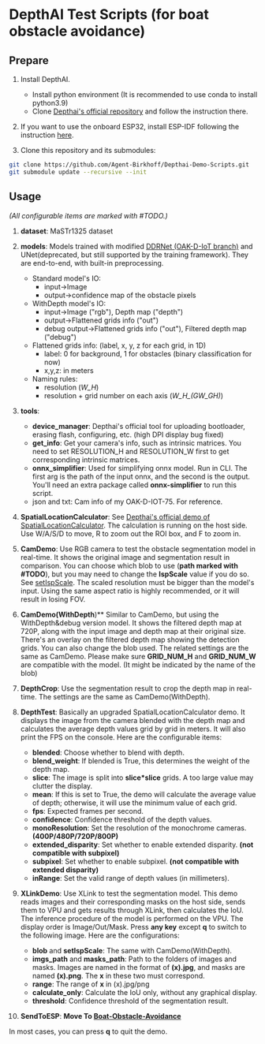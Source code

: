 # DepthAI Test Scripts (for boat obstacle avoidance)


## Prepare

1. Install DepthAI.
    - Install python environment (It is recommended to use conda to install python3.9)
    - Clone [Depthai's official repository](https://github.com/luxonis/depthai) and follow the instruction there.

2. If you want to use the onboard ESP32, install ESP-IDF following the instruction [here](https://docs.espressif.com/projects/esp-idf/en/v4.2.2/esp32/get-started/index.html).

3. Clone this repository and its submodules:
``` bash
git clone https://github.com/Agent-Birkhoff/Depthai-Demo-Scripts.git
git submodule update --recursive --init
```


## Usage
*(All configurable items are marked with #TODO.)*

1. **dataset**: MaSTr1325 dataset

2. **models**: Models trained with modified [DDRNet (OAK-D-IoT branch)](https://github.com/Agent-Birkhoff/DDRNet/tree/OAK-D-IoT) and UNet(deprecated, but still supported by the training framework). They are end-to-end, with built-in preprocessing.
    - Standard model's IO:
        - input->Image
        - output->confidence map of the obstacle pixels
    - WithDepth model's IO:
        - input->Image ("rgb"), Depth map ("depth")
        - output->Flattened grids info ("out")
        - debug output->Flattened grids info ("out"), Filtered depth map ("debug")
    - Flattened grids info: (label, x, y, z for each grid, in 1D)
        - label: 0 for background, 1 for obstacles (binary classification for now)
        - x,y,z: in meters
    - Naming rules:
        - resolution (*W_H*)
        - resolution + grid number on each axis (*W_H_(GW_GH)*)

3. **tools**:
    - **device_manager**: Depthai's official tool for uploading bootloader, erasing flash, configuring, etc. (high DPI display bug fixed)
    - **get_info**: Get your camera's info, such as intrinsic matrices. You need to set RESOLUTION_H and RESOLUTION_W first to get corresponding intrinsic matrices.
    - **onnx_simplifier**: Used for simplifying onnx model. Run in CLI. The first arg is the path of the input onnx, and the second is the output. You'll need an extra package called **onnx-simplifier** to run this script.
    - json and txt: Cam info of my OAK-D-IOT-75. For reference.

4. **SpatialLocationCalculator**: See [Depthai's official demo of SpatialLocationCalculator](https://github.com/luxonis/depthai-experiments/tree/master/gen2-calc-spatials-on-host). The calculation is running on the host side. Use W/A/S/D to move, R to zoom out the ROI box, and F to zoom in.

5. **CamDemo**: Use RGB camera to test the obstacle segmentation model in real-time. It shows the original image and segmentation result in comparison. You can choose which blob to use (**path marked with #TODO**), but you may need to change the **IspScale** value if you do so. See [setIspScale](https://docs.luxonis.com/projects/api/en/latest/components/nodes/color_camera/#:~:text=setIspScale%28*,numerator%2C%20denominator%3E%20tuples). The scaled resolution must be bigger than the model's input. Using the same aspect ratio is highly recommended, or it will result in losing FOV.

6. **CamDemo(WithDepth**)** Similar to CamDemo, but using the WithDepth&debug version model. It shows the filtered depth map at 720P, along with the input image and depth map at their original size. There's an overlay on the filtered depth map showing the detection grids. You can also change the blob used. The related settings are the same as CamDemo. Please make sure **GRID_NUM_H** and **GRID_NUM_W** are compatible with the model. (It might be indicated by the name of the blob)

7. **DepthCrop**: Use the segmentation result to crop the depth map in real-time. The settings are the same as CamDemo(WithDepth).

8. **DepthTest**: Basically an upgraded SpatialLocationCalculator demo. It displays the image from the camera blended with the depth map and calculates the average depth values grid by grid in meters. It will also print the FPS on the console. Here are the configurable items:
    - **blended**: Choose whether to blend with depth.
    - **blend_weight**: If blended is True, this determines the weight of the depth map.
    - **slice**: The image is split into **slice*slice** grids. A too large value may clutter the display.
    - **mean**: If this is set to True, the demo will calculate the average value of depth; otherwise, it will use the minimum value of each grid.
    - **fps**: Expected frames per second.
    - **confidence**: Confidence threshold of the depth values.
    - **monoResolution**: Set the resolution of the monochrome cameras. **(400P/480P/720P/800P)**
    - **extended_disparity**: Set whether to enable extended disparity. **(not compatible with subpixel)**
    - **subpixel**: Set whether to enable subpixel. **(not compatible with extended disparity)**
    - **inRange**: Set the valid range of depth values (in millimeters).

9. **XLinkDemo**: Use XLink to test the segmentation model. This demo reads images and their corresponding masks on the host side, sends them to VPU and gets results through XLink, then calculates the IoU. The inference procedure of the model is performed on the VPU. The display order is Image/Out/Mask. Press **any key** except **q** to switch to the following image. Here are the configurations:
    - **blob** and **setIspScale**: The same with CamDemo(WithDepth).
    - **imgs_path** and **masks_path**: Path to the folders of images and masks. Images are named in the format of **(x).jpg**, and masks are named **(x).png**. The **x** in these two must correspond.
    - **range**: The range of **x** in (x).jpg/png
    - **calculate_only**: Calculate the IoU only, without any graphical display.
    - **threshold**: Confidence threshold of the segmentation result.

10. **SendToESP**: **Move To [Boat-Obstacle-Avoidance](https://github.com/Agent-Birkhoff/Boat-Obstacle-Avoidance)**

In most cases, you can press **q** to quit the demo.
